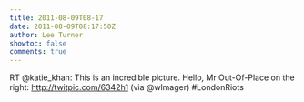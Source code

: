 ```yaml
---
title: 2011-08-09T08-17
date: 2011-08-09T08:17:50Z
author: Lee Turner
showtoc: false
comments: true
---
```


RT @katie_khan: This is an incredible picture. Hello, Mr Out-Of-Place on the right: http://twitpic.com/6342h1 (via @wlmager) #LondonRiots

